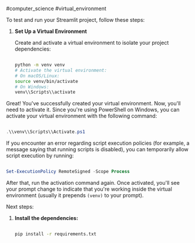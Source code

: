 
#computer_science #virtual_environment


To test and run your Streamlit project, follow these steps:

1. **Set Up a Virtual Environment**
    
    Create and activate a virtual environment to isolate your project dependencies:
    
    ```bash
    
    python -m venv venv
    # Activate the virtual environment:
    # On macOS/Linux:
    source venv/bin/activate
    # On Windows:
    venv\\Scripts\\activate
    
    ```
    

Great! You've successfully created your virtual environment. Now, you'll need to activate it. Since you're using PowerShell on Windows, you can activate your virtual environment with the following command:

```powershell

.\\venv\\Scripts\\Activate.ps1

```

If you encounter an error regarding script execution policies (for example, a message saying that running scripts is disabled), you can temporarily allow script execution by running:

```powershell

Set-ExecutionPolicy RemoteSigned -Scope Process

```

After that, run the activation command again. Once activated, you'll see your prompt change to indicate that you're working inside the virtual environment (usually it prepends `(venv)` to your prompt).

Next steps:

1. **Install the dependencies:**
    
    ```bash
    
    pip install -r requirements.txt
    
    ```